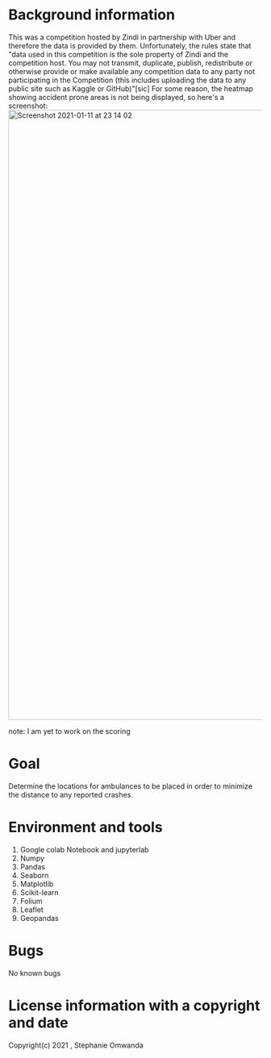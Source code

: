 # Background information

This was a competition hosted by Zindi in partnership with Uber and therefore the data is provided by them. Unfortunately, the rules state that "data used in this competition is the sole property of Zindi and the competition host. You may not transmit, duplicate, publish, redistribute or otherwise provide or make available any competition data to any party not participating in the Competition (this includes uploading the data to any public site such as Kaggle or GitHub)"[sic]
For some reason, the heatmap showing accident prone areas is not being displayed, so here's a screenshot: 
<img width="1210" alt="Screenshot 2021-01-11 at 23 14 02" src="https://user-images.githubusercontent.com/56550310/104233793-897b8080-5463-11eb-859d-92ca04d25b67.png">

note: I am yet to work on the scoring


# Goal

Determine the locations for ambulances to be placed in order to minimize the distance to any reported crashes.

# Environment and tools

1. Google colab Notebook and jupyterlab
2. Numpy
3. Pandas
4. Seaborn
5. Matplotlib
6. Scikit-learn
7. Folium
8. Leaflet
9. Geopandas

# Bugs  
No known bugs 

# License information with a copyright and date 

Copyright(c) 2021 , Stephanie Omwanda
